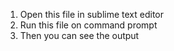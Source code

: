 1) Open this file in sublime text editor
2) Run this file on command prompt
3) Then you can see the output

